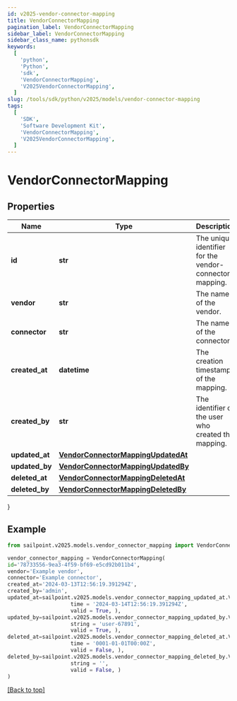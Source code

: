 ```yaml
---
id: v2025-vendor-connector-mapping
title: VendorConnectorMapping
pagination_label: VendorConnectorMapping
sidebar_label: VendorConnectorMapping
sidebar_class_name: pythonsdk
keywords:
  [
    'python',
    'Python',
    'sdk',
    'VendorConnectorMapping',
    'V2025VendorConnectorMapping',
  ]
slug: /tools/sdk/python/v2025/models/vendor-connector-mapping
tags:
  [
    'SDK',
    'Software Development Kit',
    'VendorConnectorMapping',
    'V2025VendorConnectorMapping',
  ]
---
```


# VendorConnectorMapping

## Properties

| Name | Type | Description | Notes |
| --- | --- | --- | --- |
| **id** | **str** | The unique identifier for the vendor-connector mapping. | [optional] |
| **vendor** | **str** | The name of the vendor. | [optional] |
| **connector** | **str** | The name of the connector. | [optional] |
| **created_at** | **datetime** | The creation timestamp of the mapping. | [optional] |
| **created_by** | **str** | The identifier of the user who created the mapping. | [optional] |
| **updated_at** | [**VendorConnectorMappingUpdatedAt**](vendor-connector-mapping-updated-at) |  | [optional] |
| **updated_by** | [**VendorConnectorMappingUpdatedBy**](vendor-connector-mapping-updated-by) |  | [optional] |
| **deleted_at** | [**VendorConnectorMappingDeletedAt**](vendor-connector-mapping-deleted-at) |  | [optional] |
| **deleted_by** | [**VendorConnectorMappingDeletedBy**](vendor-connector-mapping-deleted-by) |  | [optional] |

}

## Example

```python
from sailpoint.v2025.models.vendor_connector_mapping import VendorConnectorMapping

vendor_connector_mapping = VendorConnectorMapping(
id='78733556-9ea3-4f59-bf69-e5cd92b011b4',
vendor='Example vendor',
connector='Example connector',
created_at='2024-03-13T12:56:19.391294Z',
created_by='admin',
updated_at=sailpoint.v2025.models.vendor_connector_mapping_updated_at.VendorConnectorMapping_updatedAt(
                    time = '2024-03-14T12:56:19.391294Z',
                    valid = True, ),
updated_by=sailpoint.v2025.models.vendor_connector_mapping_updated_by.VendorConnectorMapping_updatedBy(
                    string = 'user-67891',
                    valid = True, ),
deleted_at=sailpoint.v2025.models.vendor_connector_mapping_deleted_at.VendorConnectorMapping_deletedAt(
                    time = '0001-01-01T00:00Z',
                    valid = False, ),
deleted_by=sailpoint.v2025.models.vendor_connector_mapping_deleted_by.VendorConnectorMapping_deletedBy(
                    string = '',
                    valid = False, )
)

```

[[Back to top]](#)
